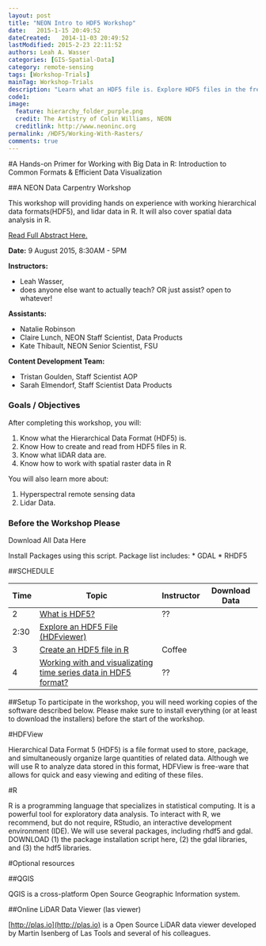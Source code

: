 ```yaml
---
layout: post
title: "NEON Intro to HDF5 Workshop"
date:   2015-1-15 20:49:52
dateCreated:   2014-11-03 20:49:52
lastModified: 2015-2-23 22:11:52
authors: Leah A. Wasser
categories: [GIS-Spatial-Data]
category: remote-sensing
tags: [Workshop-Trials]
mainTag: Workshop-Trials
description: "Learn what an HDF5 file is. Explore HDF5 files in the free HDFviewer. Create and open HDF5 file sin R."
code1: 
image:
  feature: hierarchy_folder_purple.png
  credit: The Artistry of Colin Williams, NEON
  creditlink: http://www.neoninc.org
permalink: /HDF5/Working-With-Rasters/
comments: true
---
```


#A Hands-on Primer for Working with Big Data in R: Introduction to Common Formats & Efficient Data Visualization

##A NEON Data Carpentry Workshop


This workshop will providing hands on experience with working hierarchical data formats(HDF5), and lidar data in R. It will also cover spatial data analysis in R.

<a href="http://lwasser.github.io/08-09-2015_NEON_ESA2015/about/">Read Full Abstract Here.</a>

<div id="objectives">

<p><Strong>Date:</Strong> 9 August 2015, 8:30AM - 5PM </p>
<Strong>Instructors:</Strong> 
<ul>
<li>Leah Wasser,  </li>
<li>does anyone else want to actually teach? OR just assist? open to whatever! </li>
</ul>

<Strong>Assistants:</Strong> 
<ul>
<li>Natalie Robinson</li>
<li>Claire Lunch, NEON Staff Scientist, Data Products</li> 
<li>Kate Thibault, NEON Senior Scientist, FSU</li>
</ul>

<Strong>Content Development Team:</Strong> 
<ul>
<li>Tristan Goulden, Staff Scientist AOP</li>
<li>Sarah Elmendorf, Staff Scientist Data Products</li>
</ul>

<h3>Goals / Objectives</h3>
After completing this workshop, you will:
<ol>
<li>Know what the Hierarchical Data Format (HDF5) is.</li>
<li>Know How to create and read from HDF5 files in R.</li>
<li>Know what liDAR data are.</li>
<li>Know how to work with spatial raster data in R </li>
</ol>

You will also learn more about:
<ol>
<li>Hyperspectral remote sensing data</li>
<li>Lidar Data.</li>
</ol>

<h3>Before the Workshop Please</h3>
<p>Download All Data Here</p>
Install Packages using this script. Package list includes:
* GDAL
* RHDF5

</div>

##SCHEDULE


| Time        | Topic         | Instructor | Download Data |
|-------------|---------------|------------|---------------|
| 2     | [What is HDF5?](http://neondataskills.org/HDF5/About/ "What is HDF5") | ??         |               |
| 2:30     | [Explore an HDF5 File (HDFviewer)](http://neondataskills.org/HDF5/Exploring-Data-HDFView/ "What is HDF5")      |            |               |
| 3 | [Create an HDF5 file in R](http://neondataskills.org/HDF5/Create-HDF5-In-R/ "What is HDF5")          | Coffee     |               |
| 4 | [Working with and visualizating time series data in HDF5 format?](http://neondataskills.org/HDF5/Explore-HDF5-Using-R/ "What is HDF5")        | ??         |               |




##Setup
To participate in the workshop, you will need working copies of the software described below. Please make sure to install everything (or at least to download the installers) before the start of the workshop.

#HDFView

Hierarchical Data Format 5 (HDF5) is a file format used to store, package, and simultaneously organize large quantities of related data. Although we will use R to analyze data stored in this format, HDFView is free-ware that allows for quick and easy viewing and editing of these files.

#R

R is a programming language that specializes in statistical computing. It is a powerful tool for exploratory data analysis. To interact with R, we recommend, but do not require, RStudio, an interactive development environment (IDE). We will use several packages, including rhdf5 and gdal. DOWNLOAD (1) the package installation script here, (2) the gdal libraries, and (3) the hdf5 libraries.

#Optional resources

##QGIS

QGIS is a cross-platform Open Source Geographic Information system.

##Online LiDAR Data Viewer (las viewer)

[http://plas.io](http://plas.io) is a Open Source LiDAR data viewer developed by Martin Isenberg of Las Tools and several of his colleagues.